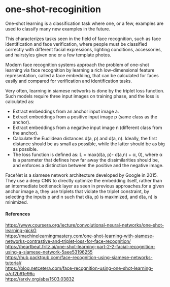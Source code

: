 # one-shot-recoginition
One-shot learning is a classification task where one, or a few, examples are used to classify many new examples in the future.

This characterizes tasks seen in the field of face recognition, such as face identification and face verification, where people must be classified correctly with different facial expressions, lighting conditions, accessories, and hairstyles given one or a few template photos.

Modern face recognition systems approach the problem of one-shot learning via face recognition by learning a rich low-dimensional feature representation, called a face embedding, that can be calculated for faces easily and compared for verification and identification tasks.

Very often, learning in siamese networks is done by the triplet loss function. Such models require three input images on training phase, and the loss is calculated as:
- Extract embeddings from an anchor input image a.
- Extract embeddings from a positive input image p (same class as the anchor).
- Extract embeddings from a negative input image n (different class from the anchor).
- Calculate the Euclidean distances d(a, p) and d(a, n). Ideally, the first distance should be as small as possible, while the latter should be as big as possible.
- The loss function is defined as: L = max(d(a, p)- d(a,n) + α, 0), where α is a parameter that defines how far away the dissimilarities should be, and enforces a distinction between the positive and the negative image.



FaceNet is a siamese network architecture developed by Google in 2015. They use a deep CNN to directly optimize the embedding itself, rather than an intermediate bottleneck layer as seen in previous approaches.for a given anchor image a, they use triplets that violate the triplet constraint, by selecting the inputs p and n such that d(a, p) is maximized, and d(a, n) is minimized.


#### References
https://www.coursera.org/lecture/convolutional-neural-networks/one-shot-learning-gjckG <br>
https://machinelearningmastery.com/one-shot-learning-with-siamese-networks-contrastive-and-triplet-loss-for-face-recognition/ <br>
https://heartbeat.fritz.ai/one-shot-learning-part-2-2-facial-recognition-using-a-siamese-network-5aee53196255 <br>
https://hub.packtpub.com/face-recognition-using-siamese-networks-tutorial/ <br>
https://blog.netcetera.com/face-recognition-using-one-shot-learning-a7cf2b91e96c  <br>
https://arxiv.org/abs/1503.03832 <br>
